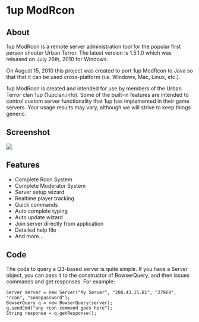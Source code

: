 # 1up ModRcon #

## About ##
1up ModRcon is a remote server administration tool for the popular first person shooter Urban Terror. The latest version is 1.5.1.0 which was released on July 26th, 2010 for Windows.

On August 15, 2010 this project was created to port 1up ModRcon to Java so that that it can be used cross-platform (i.e. Windows, Mac, Linux, etc.).

1up ModRcon is created and intended for use by members of the Urban Terror clan 1up (1upclan.info). Some of the built-in features are intended to control custom server functionality that 1up has implemented in their game servers. Your usage results may vary, although we will strive to keep things generic.

## Screenshot ##

<a href='http://www.1upclan.info/1uprcon/screenshots/MainWindow.png'><img src='http://www.1upclan.info/1uprcon/screenshots/MainWindow_thumb.png' /></a>

## Features ##

  * Complete Rcon System
  * Complete Moderator System
  * Server setup wizard
  * Realtime player tracking
  * Quick commands
  * Auto complete typing
  * Auto update wizard
  * Join server directly from application
  * Detailed help file
  * And more...

## Code ##

The code to query a Q3-based server is quite simple. If you have a Server object, you can pass it to the constructor of BowserQuery, and then issues commands and get responses. For example:
```
Server server = new Server("My Server", "208.43.15.81", "27960", "rcon", "somepassword");
BowserQuery q = new BowserQuery(server);
q.sendCmd("any rcon command goes here");
String response = q.getResponse();
```